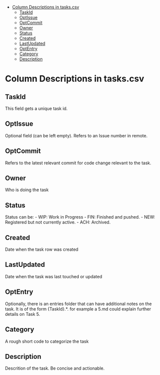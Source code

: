 - [Column Descriptions in tasks.csv](#column-descriptions-in-taskscsv)
  - [TaskId](#taskid)
  - [OptIssue](#optissue)
  - [OptCommit](#optcommit)
  - [Owner](#owner)
  - [Status](#status)
  - [Created](#created)
  - [LastUpdated](#lastupdated)
  - [OptEntry](#optentry)
  - [Category](#category)
  - [Description](#description)

# Column Descriptions in tasks.csv

## TaskId
This field gets a unique task id.

## OptIssue
Optional field (can be left empty). Refers to an Issue number in remote.

## OptCommit
Refers to the latest relevant commit for code change relevant to the task.

## Owner
Who is doing the task

## Status
Status can be:
    - WIP: Work in Progress
    - FIN: Finished and pushed.
    - NEW: Registered but not currently active.
    - ACH: Archived.

## Created
Date when the task row was created

## LastUpdated
Date when the task was last touched or updated

## OptEntry
Optionally, there is an entries folder that can have additional notes on the task. It is of the form 
{TaskId}.*. for example a 5.md could explain further details on Task 5.

## Category
A rough short code to categorize the task

## Description
Descrition of the task. Be concise and actionable.